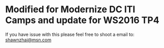 # Modified for Modernize DC ITI Camps and update for WS2016 TP4
If you have issue with this please feel free to shoot a email to: 
shawnzhai@msn.com

